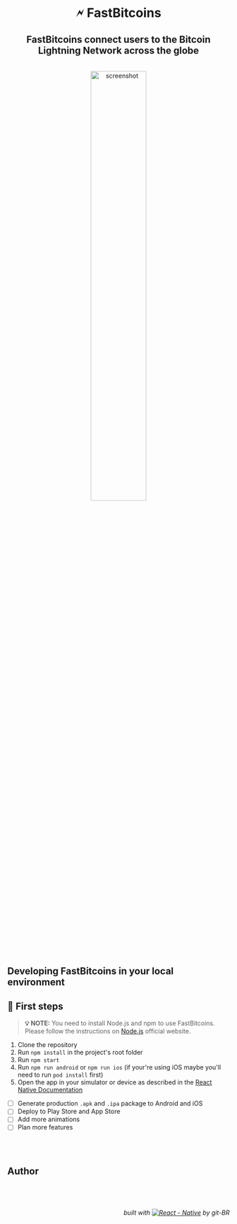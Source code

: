 <div align="center">

# 🗲 FastBitcoins

</div>

<div align="center">

## FastBitcoins connect users to the Bitcoin Lightning Network across the globe

<br>

  <img src="https://github.com/git-BR/FastBitcoins-Lightning-Network/blob/main/fastbitcoins-app.gif?raw=true" alt="screenshot" width="50%" style="border-radius: 16px">

</div>

<br>
<br>
<br>

## Developing FastBitcoins in your local environment

## 📌 First steps

> **💡 NOTE:**
> You need to install Node.js and npm to use FastBitcoins. Please follow the instructions on [Node.js](https://nodejs.org/en/) official website.

1. Clone the repository
2. Run `npm install` in the project's root folder
3. Run `npm start`
4. Run `npm run android` or `npm run ios` (if your're using iOS maybe you'll need to run `pod install` first)
5. Open the app in your simulator or device as described in the [React Native Documentation](https://reactnative.dev/docs/environment-setup)

- [ ] Generate production `.apk` and `.ipa` package to Android and iOS
- [ ] Deploy to Play Store and App Store
- [ ] Add more animations
- [ ] Plan more features

<br>
<br>

## Author

<br>

#

<div align='right'>

_built with [![React - Native](https://img.shields.io/static/v1?label=React&message=Native&color=%2361DAFB&logo=react)](https://reactnative.dev/) by git-BR_

</div>
